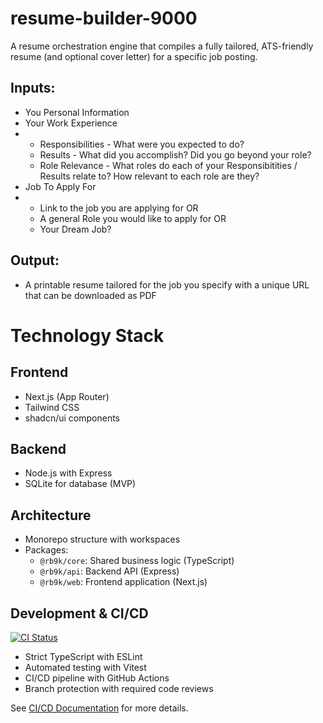 # resume-builder-9000

A resume orchestration engine that compiles a fully tailored, ATS-friendly resume (and optional cover letter) for a specific job posting.

## Inputs:

- You Personal Information
- Your Work Experience
- - Responsibilities - What were you expected to do?
  - Results - What did you accomplish? Did you go beyond your role?
  - Role Relevance - What roles do each of your Responsibitities / Results relate to? How relevant to each role are they?
- Job To Apply For
- - Link to the job you are applying for OR
  - A general Role you would like to apply for OR
  - Your Dream Job?

## Output:

- A printable resume tailored for the job you specify with a unique URL that can be downloaded as PDF

# Technology Stack

## Frontend

- Next.js (App Router)
- Tailwind CSS
- shadcn/ui components

## Backend

- Node.js with Express
- SQLite for database (MVP)

## Architecture

- Monorepo structure with workspaces
- Packages:
  - `@rb9k/core`: Shared business logic (TypeScript)
  - `@rb9k/api`: Backend API (Express)
  - `@rb9k/web`: Frontend application (Next.js)

## Development & CI/CD

[![CI Status](https://github.com/apkasten906/resume-builder-9000/actions/workflows/ci.yml/badge.svg)](https://github.com/apkasten906/resume-builder-9000/actions/workflows/ci.yml)

- Strict TypeScript with ESLint
- Automated testing with Vitest
- CI/CD pipeline with GitHub Actions
- Branch protection with required code reviews

See [CI/CD Documentation](./docs/CI_CD.md) for more details.
